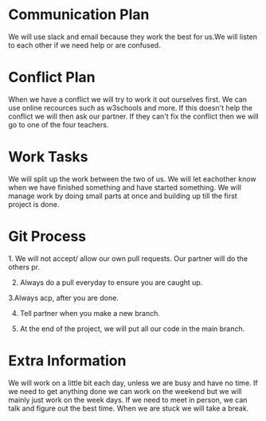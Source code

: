 <h1>Communication Plan</h1>
<p>We will use slack and email because they work the best for us.We will listen to each other if we need help or are confused.</p>
<h1>Conflict Plan</h1>
<p>When we have a conflict we will try to work it out ourselves first. We can use online recources such as w3schools and more. If this doesn't help the conflict we will then ask our partner. If they can't fix the conflict then we will go to one of the four teachers.</p>
<h1>Work Tasks</h1>
<p>We will split up the work between the two of us. We will let eachother know when we have finished something and have started something. We will manage work by doing small parts at once and building up till the first project is done.</p> 
<h1>Git Process</h1>
<p>1. We will not accept/ allow our own pull requests. Our partner will do the others pr. 

2. Always do a pull everyday to ensure you are caught up.

3.Always acp, after you are done.

4. Tell partner when you make a new branch.

5. At the end of the project, we will put all our code in the main branch.
</p>
<h1>Extra Information</h1>
<p>We will work on a little bit each day, unless we are busy and have no time. If we need to get anything done we can work on the weekend but we will mainly just work on the week days. If we need to meet in person, we can talk and figure out the best time. When we are stuck we will take a break.</p>